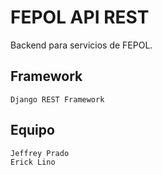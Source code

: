 # FEPOL API REST
Backend para servicios de FEPOL.

## Framework
```
Django REST Framework
```

## Equipo
```
Jeffrey Prado
Erick Lino
```

